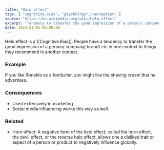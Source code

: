 ```yaml
---
title: "Halo effect"
tags: [ "cognitive-bias", "psychology","perception" ]
source: "https://en.wikipedia.org/wiki/Halo_effect"
excerpt: "Tendency to transfer the good impression of a person/ company/ brand/ etc in one context to things they recommend in another context."
date: 2023-01-01 00:00:00
---
```


Helo effect is a [[Cognitive Bias]]. People have a tendency to transfer the good impression of a person/ company/ brand/ etc in one context to things they recommend in another context. 

### Example

If you like Ronaldo as a footballer, you might like the shaving cream that he advertises.

### Consequences

- Used extensively in marketing
- Social media influencing works this way as well.

### Related

- Horn effect: A negative form of the halo effect, called the horn effect, the devil effect, or the reverse halo effect, allows one a disliked trait or aspect of a person or product to negatively influence globally.

